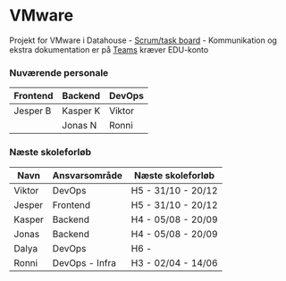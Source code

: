# VMware

Projekt for VMware i Datahouse - [Scrum/task board](https://github.com/orgs/Mercantec-OSS/projects/7/views/1) - Kommunikation og ekstra dokumentation er på [Teams](https://teams.microsoft.com/l/team/19%3AsOETR9FQ1OiDqeiJ892JGinN1c3gas5aIj3I7pKyDLg1%40thread.tacv2/conversations?groupId=c9572efd-5e6c-43c3-9e9e-30aa3d5ca14e&tenantId=17aab4ce-4b26-487e-9bea-1e2a70348bf0) kræver EDU-konto

### Nuværende personale

| Frontend 	| Backend  	| DevOps 	|
|----------	|----------	|--------	|
| Jesper B 	| Kasper K 	| Viktor 	|
|          	| Jonas N  	| Ronni  	|

### Næste skoleforløb

| Navn   	| Ansvarsområde 	| Næste skoleforløb  	|
|--------	|---------------	|--------------------	|
| Viktor 	| DevOps        	| H5 - 31/10 - 20/12 	|
| Jesper 	| Frontend      	| H5 - 31/10 - 20/12 	|
| Kasper 	| Backend       	| H4 - 05/08 - 20/09 	|
| Jonas  	| Backend       	| H4 - 05/08 - 20/09 	|
| Dalya  	| DevOps        	| H6 -               	|
| Ronni  	| DevOps - Infra 	| H3 - 02/04 - 14/06 	|
